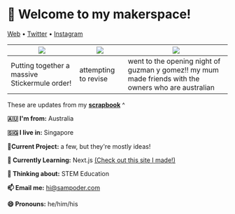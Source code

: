 <h1 align="left">👋 Welcome to my makerspace!</h3>

<p align="left">
  <a href="https://sampoder.com">Web</a> •
  <a href="https://twitter.com/sam_poder">Twitter</a> •
  <a href="https://instagram.com/sam_poder">Instagram</a>
</p>

  
  
  
  
  
  <!--- START_SCRAPBOOK_WIDGET --->
  | <img src ="https://dl.airtable.com/.attachments/52ee188e55164a582f2bed3db78bd519/82739c87/screenshot_2021-01-24_at_10.50.42_pm.png">  |  <img src ="https://dl.airtable.com/.attachments/381f5927c84bdbbc57113f8f47a934a2/c124bd6a/img_20210123_204514.jpg"> | <img src ="https://dl.airtable.com/.attachments/8d080548ce3cd5cec568ed740dec6e69/61f5b278/img-20210122-wa0001.jpg"> |
|---|---|---|
| Putting together a massive Stickermule order! | attempting to revise  | went to the opening night of guzman y gomez!! my mum made friends with the owners who are australian   |
  <!--- END_SCRAPBOOK_WIDGET --->
  
  
  
  
  
  
  These are updates from my [**scrapbook**](https://scrapbook.hackclub.com/sampoder) ^
  
**🇦🇺 I'm from:** Australia

**🇸🇬 I live in:** Singapore

**🔭Current Project:** a few, but they're mostly ideas!
  
**🌱 Currently Learning:** Next.js [(Check out this site I made!)](http://summer.hackclub.com)

**🤔 Thinking about:** STEM Education

**📫 Email me:** hi@sampoder.com

**😄 Pronouns:** he/him/his


